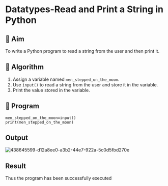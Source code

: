 # Datatypes-Read and Print a String in Python

## 🎯 Aim
To write a Python program to read a string from the user and then print it.

## 🧠 Algorithm
1. Assign a variable named `men_stepped_on_the_moon`.
2. Use `input()` to read a string from the user and store it in the variable.
3. Print the value stored in the variable.

## 🧾 Program
```
men_stepped_on_the_moon=input()  
print(men_stepped_on_the_moon)
```
## Output
![438645599-d12a8ee0-a3b2-44e7-922a-5c0d5fbd270e](https://github.com/user-attachments/assets/2f849b87-34c1-4c1b-98a7-12911c39783a)

## Result
Thus the program has been successfully executed
